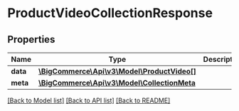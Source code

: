# ProductVideoCollectionResponse

## Properties
Name | Type | Description | Notes
------------ | ------------- | ------------- | -------------
**data** | [**\BigCommerce\Api\v3\Model\ProductVideo[]**](ProductVideo.md) |  | [optional] 
**meta** | [**\BigCommerce\Api\v3\Model\CollectionMeta**](CollectionMeta.md) |  | [optional] 

[[Back to Model list]](../README.md#documentation-for-models) [[Back to API list]](../README.md#documentation-for-api-endpoints) [[Back to README]](../README.md)


